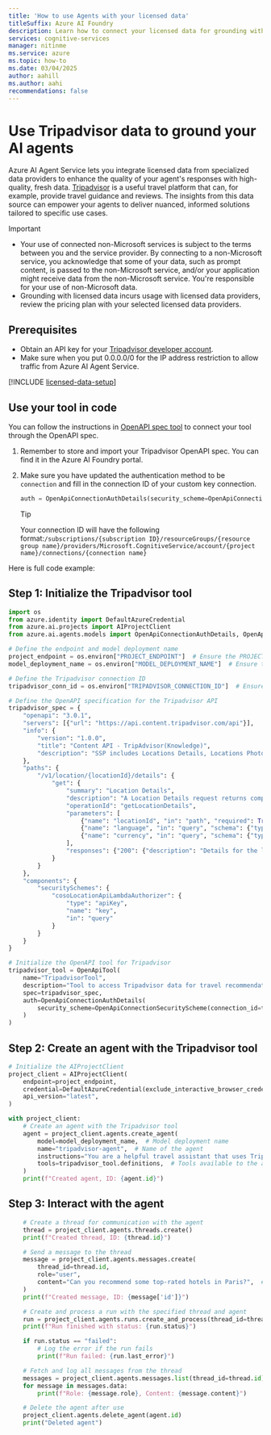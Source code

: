 ```yaml
---
title: 'How to use Agents with your licensed data'
titleSuffix: Azure AI Foundry
description: Learn how to connect your licensed data for grounding with Azure AI Agent Service.
services: cognitive-services
manager: nitinme
ms.service: azure
ms.topic: how-to
ms.date: 03/04/2025
author: aahill
ms.author: aahi
recommendations: false
---
```


# Use Tripadvisor data to ground your AI agents

Azure AI Agent Service lets you integrate licensed data from specialized data providers to enhance the quality of your agent's responses with high-quality, fresh data. [Tripadvisor](https://tripadvisor-content-api.readme.io/reference/overview) is a useful travel platform that can, for example, provide travel guidance and reviews. The insights from this data source can empower your agents to deliver nuanced, informed solutions tailored to specific use cases.

> [!IMPORTANT]
> - Your use of connected non-Microsoft services is subject to the terms between you and the service provider. By connecting to a non-Microsoft service, you acknowledge that some of your data, such as prompt content, is passed to the non-Microsoft service, and/or your application might receive data from the non-Microsoft service. You're responsible for your use of non-Microsoft data.
> - Grounding with licensed data incurs usage with licensed data providers, review the pricing plan with your selected licensed data providers.

## Prerequisites

* Obtain an API key for your [Tripadvisor developer account](https://www.tripadvisor.com/developers?screen=credentials).
* Make sure when you put 0.0.0.0/0 for the IP address restriction to allow traffic from Azure AI Agent Service.

[!INCLUDE [licensed-data-setup](../../includes/licensed-data-setup.md)]

## Use your tool in code

You can follow the instructions in [OpenAPI spec tool](./openapi-spec.md) to connect your tool through the OpenAPI spec.

1. Remember to store and import your Tripadvisor OpenAPI spec. You can find it in the Azure AI Foundry portal.

1. Make sure you have updated the authentication method to be `connection` and fill in the connection ID of your custom key connection.

   ``` python
   auth = OpenApiConnectionAuthDetails(security_scheme=OpenApiConnectionSecurityScheme(connection_id="your_connection_id"))
   ```
    
   > [!TIP]
   > Your connection ID will have the following format:`/subscriptions/{subscription ID}/resourceGroups/{resource group name}/providers/Microsoft.CognitiveService/account/{project name}/connections/{connection name}`  

Here is full code example:

## Step 1: Initialize the Tripadvisor tool

```python
import os
from azure.identity import DefaultAzureCredential
from azure.ai.projects import AIProjectClient
from azure.ai.agents.models import OpenApiConnectionAuthDetails, OpenApiConnectionSecurityScheme, OpenApiTool

# Define the endpoint and model deployment name
project_endpoint = os.environ["PROJECT_ENDPOINT"]  # Ensure the PROJECT_ENDPOINT environment variable is set
model_deployment_name = os.environ["MODEL_DEPLOYMENT_NAME"]  # Ensure the MODEL_DEPLOYMENT_NAME environment variable is set

# Define the Tripadvisor connection ID
tripadvisor_conn_id = os.environ["TRIPADVISOR_CONNECTION_ID"]  # Ensure the TRIPADVISOR_CONNECTION_ID environment variable is set

# Define the OpenAPI specification for the Tripadvisor API
tripadvisor_spec = {
    "openapi": "3.0.1",
    "servers": [{"url": "https://api.content.tripadvisor.com/api"}],
    "info": {
        "version": "1.0.0",
        "title": "Content API - TripAdvisor(Knowledge)",
        "description": "SSP includes Locations Details, Locations Photos, Locations Reviews, Location Search"
    },
    "paths": {
        "/v1/location/{locationId}/details": {
            "get": {
                "summary": "Location Details",
                "description": "A Location Details request returns comprehensive information about a location (hotel, restaurant, or an attraction).",
                "operationId": "getLocationDetails",
                "parameters": [
                    {"name": "locationId", "in": "path", "required": True, "schema": {"type": "integer"}},
                    {"name": "language", "in": "query", "schema": {"type": "string", "default": "en"}},
                    {"name": "currency", "in": "query", "schema": {"type": "string", "default": "USD"}}
                ],
                "responses": {"200": {"description": "Details for the location"}}
            }
        }
    },
    "components": {
        "securitySchemes": {
            "cosoLocationApiLambdaAuthorizer": {
                "type": "apiKey",
                "name": "key",
                "in": "query"
            }
        }
    }
}

# Initialize the OpenAPI tool for Tripadvisor
tripadvisor_tool = OpenApiTool(
    name="TripadvisorTool",
    description="Tool to access Tripadvisor data for travel recommendations.",
    spec=tripadvisor_spec,
    auth=OpenApiConnectionAuthDetails(
        security_scheme=OpenApiConnectionSecurityScheme(connection_id=tripadvisor_conn_id)
    )
)
```

## Step 2: Create an agent with the Tripadvisor tool

```python
# Initialize the AIProjectClient
project_client = AIProjectClient(
    endpoint=project_endpoint,
    credential=DefaultAzureCredential(exclude_interactive_browser_credential=False),  # Use Azure Default Credential for authentication
    api_version="latest",
)

with project_client:
    # Create an agent with the Tripadvisor tool
    agent = project_client.agents.create_agent(
        model=model_deployment_name,  # Model deployment name
        name="tripadvisor-agent",  # Name of the agent
        instructions="You are a helpful travel assistant that uses Tripadvisor data to provide travel guidance.",  # Instructions for the agent
        tools=tripadvisor_tool.definitions,  # Tools available to the agent
    )
    print(f"Created agent, ID: {agent.id}")
```

## Step 3: Interact with the agent

```python
    # Create a thread for communication with the agent
    thread = project_client.agents.threads.create()
    print(f"Created thread, ID: {thread.id}")

    # Send a message to the thread
    message = project_client.agents.messages.create(
        thread_id=thread.id,
        role="user",
        content="Can you recommend some top-rated hotels in Paris?",  # Message content
    )
    print(f"Created message, ID: {message['id']}")

    # Create and process a run with the specified thread and agent
    run = project_client.agents.runs.create_and_process(thread_id=thread.id, agent_id=agent.id)
    print(f"Run finished with status: {run.status}")

    if run.status == "failed":
        # Log the error if the run fails
        print(f"Run failed: {run.last_error}")

    # Fetch and log all messages from the thread
    messages = project_client.agents.messages.list(thread_id=thread.id)
    for message in messages.data:
        print(f"Role: {message.role}, Content: {message.content}")

    # Delete the agent after use
    project_client.agents.delete_agent(agent.id)
    print("Deleted agent")
```